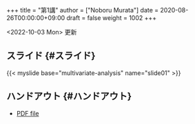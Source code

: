 +++
title = "第1講"
author = ["Noboru Murata"]
date = 2020-08-26T00:00:00+09:00
draft = false
weight = 1002
+++

<span class="timestamp-wrapper"><span class="timestamp">&lt;2022-10-03 Mon&gt; </span></span> 更新


## スライド {#スライド}

{{< myslide base="multivariate-analysis" name="slide01" >}}


## ハンドアウト {#ハンドアウト}

-   [PDF file](https://noboru-murata.github.io/multivariate-analysis/pdfs/slide01.pdf)
